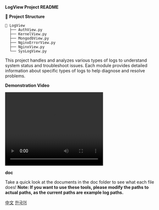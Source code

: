 **LogView Project README**

📁 **Project Structure**
```
📂 LogView
  ├── AuthView.py
  ├── KernelView.py
  ├── MongodbView.py
  ├── NginxErrorView.py
  ├── NginxView.py
  └── SysLogView.py
```
This project handles and analyzes various types of logs to understand system status and troubleshoot issues. Each module provides detailed information about specific types of logs to help diagnose and resolve problems.

**Demonstration Video**

<video width="320" height="240" controls>
  <source src="./video/demo.webm" type="video/webm">
  Your browser does not support the video tag.
</video>

**doc**

Take a quick look at the documents in the doc folder to see what each file does!
**Note: If you want to use these tools, please modify the paths to actual paths, as the current paths are example log paths.**

[中文](./README_CN.md)
[한국어](./README_KR.md)
